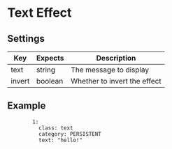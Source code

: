 # Text Effect

## Settings

| Key    | Expects | Description                  |
| ------ | ------- | ---------------------------- |
| text   | string  | The message to display       |
| invert | boolean | Whether to invert the effect |

## Example

```YML
        1:
          class: text
          category: PERSISTENT
          text: "hello!"
```
